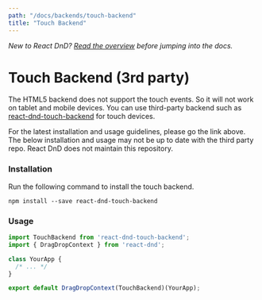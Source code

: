 ```yaml
---
path: "/docs/backends/touch-backend"
title: "Touch Backend"
---
```

*New to React DnD? [Read the overview](/docs/overview) before jumping into the docs.*

Touch Backend (3rd party)
===================

The HTML5 backend does not support the touch events. So it will not work on tablet and mobile devices. You can use third-party backend such as [react-dnd-touch-backend](https://github.com/yahoo/react-dnd-touch-backend) for touch devices. 

For the latest installation and usage guidelines, please go the link above. The below installation and usage may not be up to date with the third party repo. React DnD does not maintain this repository.

### Installation
Run the following command to install the touch backend.

```
npm install --save react-dnd-touch-backend
```


### Usage

```js
import TouchBackend from 'react-dnd-touch-backend';
import { DragDropContext } from 'react-dnd';

class YourApp {
  /* ... */
}

export default DragDropContext(TouchBackend)(YourApp);
```